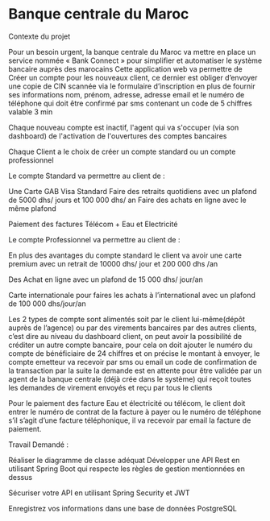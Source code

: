# Banque centrale du Maroc


Contexte du projet


Pour un besoin urgent, la banque centrale du Maroc va mettre en place un service nommée « Bank Connect » pour simplifier et automatiser le système bancaire auprès des marocains Cette application web va permettre de Créer un compte pour les nouveaux client, ce dernier est obliger d’envoyer une copie de CIN scannée via le formulaire d’inscription en plus de fournir ses informations nom, prénom, adresse, adresse email et le numéro de téléphone qui doit être confirmé par sms contenant un code de 5 chiffres valable 3 min

Chaque nouveau compte est inactif, l'agent qui va s'occuper (via son dashboard) de l'activation de l'ouvertures des comptes bancaires

Chaque Client a le choix de créer un compte standard ou un compte professionnel

Le compte Standard va permettre au client de :

Une Carte GAB Visa Standard Faire des retraits quotidiens avec un plafond de 5000 dhs/ jours et 100 000 dhs/ an Faire des achats en ligne avec le même plafond

Paiement des factures Télécom + Eau et Electricité

Le compte Professionnel va permettre au client de :

En plus des avantages du compte standard le client va avoir une carte premium avec un retrait de 10000 dhs/ jour et 200 000 dhs /an

Des Achat en ligne avec un plafond de 15 000 dhs/ jour/an

Carte internationale pour faires les achats à l’international avec un plafond de 100 000 dhs/jour/an

Les 2 types de compte sont alimentés soit par le client lui-même(dépôt auprès de l’agence) ou par des virements bancaires par des autres clients, c’est dire au niveau du dashboard client, on peut avoir la possibilité de créditer un autre compte bancaire, pour cela on doit ajouter le numéro du compte de bénéficiaire de 24 chiffres et on précise le montant à envoyer, le compte emetteur va recevoir par sms ou email un code de confirmation de la transaction par la suite la demande est en attente pour être validée par un agent de la banque centrale (déjà crée dans le système) qui reçoit toutes les demandes de virement envoyés et reçu par tous le clients

Pour le paiement des facture Eau et électricité ou télécom, le client doit entrer le numéro de contrat de la facture à payer ou le numéro de téléphone s’il s’agit d’une facture téléphonique, il va recevoir par email la facture de paiement.

Travail Demandé :


Réaliser le diagramme de classe adéquat Développer une API Rest en utilisant Spring Boot qui respecte les règles de gestion mentionnées en dessus

Sécuriser votre API en utilisant Spring Security et JWT

Enregistrez vos informations dans une base de données PostgreSQL

